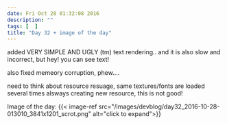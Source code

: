 ```yaml
---
date: Fri Oct 28 01:32:08 2016
description: ""
tags: [  ]
title: "Day 32 + image of the day"
---
```

added VERY SIMPLE AND UGLY (tm) text rendering.. and it is also slow and incorrect, but hey! you can see text!

also fixed memeory corruption, phew....

need to think about resource resuage, same textures/fonts are loaded several times alsways creating new resource, this is not good!

Image of the day: {{< image-ref src="/images/devblog/day32_2016-10-28-013010_3841x1201_scrot.png" alt="click to expand">}}

